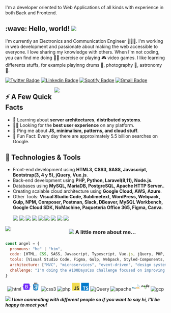 I'm a developer oriented to Web Applications of all kinds with experience in both Back and Frontend.

<h2>:wave: Hello, world! <img src="https://media.giphy.com/media/Q7SKqn3G97xpmfSOvG/giphy.gif" width="70"></h2>

<p>I'm currently an Electronics and Communication Engineer 👨🏽‍💻. I'm working in web development and passionate about making the web accessible to everyone. I love sharing my knowledge with others. When I'm not coding, you can find me doing 💪🏽 exercise or playing 🎮 video games. I like learning differents stuffs, for example playinng drums 🥁, photography 📸, astronomy 🌌.</p>

[![Twitter Badge](https://img.shields.io/badge/-@AFM0129-1ca0f1?style=for-the-badge&labelColor=1ca0f1&logo=twitter&logoColor=white&link=https://twitter.com/AFM0129)](https://twitter.com/AFM0129) [![Linkedin Badge](https://img.shields.io/badge/-Angel%20Farias-blue?style=for-the-badge&logo=Linkedin&logoColor=white&link=https://www.linkedin.com/in/miguel-angel-farias-monroy-468649173/)](https://www.linkedin.com/in/miguel-angel-farias-monroy-468649173/) [![Spotify Badge](https://img.shields.io/badge/-@Angel%20Farias-1ED760?style=for-the-badge&amp;labelColor=fff&amp;logo=Spotify&amp;link=https://open.spotify.com/user/22etj2scobo5kiyypg2jkfw6y)](https://open.spotify.com/user/22etj2scobo5kiyypg2jkfw6y) [![Gmail Badge](https://img.shields.io/badge/-angelfarias32@gmail.com-c14438?style=for-the-badge&logo=Gmail&logoColor=white&link=mailto:angelfarias32@gmail.com)](mailto:angelfarias32@gmail.com)

<img align="right" src="https://media.giphy.com/media/PiQejEf31116URju4V/source.gif" width="350">
<h2>⚡️ A Few Quick Facts</h2>
<ul>
<li>🧐 Learning about <b>server architectures</b>, <b>distributed systems</b>.</li>
<li>👨‍💻 Looking for the <b>best user experience</b> on any platform.</li>
<li>💬 Ping me about <b>JS, minimalism, patterns, and cloud stuff</b>.</li>
<li>🎉 Fun Fact: Every day there are approximately 5.5 billion searches on Google.</li>
</ul>

## 🔧 Technologies & Tools

- Front-end development using **HTML3, CSS3, SASS, Javascript, Bootstrap(3, 4 y 5), jQuery, Vue.js**.
- Back-end development using **PHP, Python, Laravel(8,11), Node.js**.
- Databases using **MySQL, MariaDB, PostgreSQL, Apache HTTP Server.**.
- Creating scalable cloud architecture using **Google Cloud, AWS, Azure**.
- Other Tools: **Visual Studio Code, Sublimetext, WordPress, Webpack, Gulp, NPM, Composer, Postman, Slack, DBeaver, MySQL Workbench, Google Cloud SDK, NoMachine, Paquetería Office 365, Figma, Canva**.
<br><br>
![](https://img.shields.io/badge/Code-PHP-informational?style=flat&logo=php&logoColor=white&color=2bbc8a)
![](https://img.shields.io/badge/Code-JavaScript-informational?style=flat&logo=javascript&logoColor=white&color=2bbc8a)
![](https://img.shields.io/badge/Code-HTML-informational?style=flat&logo=html5&logoColor=white&color=2bbc8a)
![](https://img.shields.io/badge/Code-CSS-informational?style=flat&logo=css3&logoColor=white&color=2bbc8a)
![](https://img.shields.io/badge/Code-SASS-informational?style=flat&logo=sass&logoColor=white&color=2bbc8a)
![](https://img.shields.io/badge/Framework-LARAVEL-informational?style=flat&logo=laravel&logoColor=white&color=2bbc8a)
![](https://img.shields.io/badge/Framework-NODE-informational?style=flat&logo=node&logoColor=white&color=2bbc8a)
![](https://img.shields.io/badge/DB-Mysql-informational?style=flat&logo=mysql&logoColor=white&color=2bbc8a)
![](https://img.shields.io/badge/Editor-Visual_studio_code-informational?style=flat&logo=visual-studio-code&logoColor=white&color=2bbc8a)

<img align="left" src="https://media.giphy.com/media/11ZSwQNWba4YF2/source.gif" width="200">

### <img src="https://media.giphy.com/media/LmNwrBhejkK9EFP504/source.gif" width="50"> A little more about me...  
```javascript
const angel = {
  pronouns: "he" | "him",
  code: [HTML, CSS, SASS, Javascript, Typescript, Vue.js, jQuery, PHP, Laravel, Python, SQL, Git],
  tools: [Visual Studio Code, Figma, Gulp, Webpack, Styled-Components, Composer, Postman],
  architecture: ["MVC", "microservices", "event-driven", "design system pattern"],
  challenge: "I'm doing the #100DaysCss challenge focused on improving my code."
}
```
<p align="center">
<img src="https://upload.wikimedia.org/wikipedia/commons/thumb/6/61/HTML5_logo_and_wordmark.svg/250px-HTML5_logo_and_wordmark.svg.png" alt="html" width="25" height="25" />
<img src="https://raw.githubusercontent.com/devicons/devicon/master/icons/bootstrap/bootstrap-plain.svg" alt="bootstrap" width="25" height="25" />
<img src="https://raw.githubusercontent.com/devicons/devicon/master/icons/css3/css3-original-wordmark.svg" alt="css3" width="25" height="25" />
<img src="https://cdn.worldvectorlogo.com/logos/sass-1.svg" alt="css3" width="25" height="25" />
<img src="https://encrypted-tbn0.gstatic.com/images?q=tbn:ANd9GcRJO6dYQFqGX2TEJxyB-6mIfkoK0LdGLVy6ew&s" alt="php" width="25" height="25" />
<img src="https://raw.githubusercontent.com/devicons/devicon/master/icons/javascript/javascript-original.svg" alt="javascript" width="25" height="25" />
<img src="https://raw.githubusercontent.com/devicons/devicon/master/icons/typescript/typescript-original.svg" alt="typescript" width="25" height="25" />
<img src="https://www.vectorlogo.zone/logos/jquery/jquery-icon.svg" alt="jQuery" width="25" height="25" />
<img src="https://banner2.cleanpng.com/20180821/hiq/9f7b88ea056260609205d2b1aa78aa96.webp" alt="apache" width="25" height="25" />
<img src="https://raw.githubusercontent.com/devicons/devicon/master/icons/mysql/mysql-original-wordmark.svg" alt="mysql" width="25" height="25" />
<img src="https://raw.githubusercontent.com/devicons/devicon/master/icons/nodejs/nodejs-original-wordmark.svg" alt="nodejs" width="25" height="25" />
<img src="https://www.vectorlogo.zone/logos/google_cloud/google_cloud-icon.svg" alt="gcp" width="25" height="25" />
</p>

<img src="https://upload.wikimedia.org/wikipedia/commons/6/67/Collaboration_logo_V2.svg" width="60"> <em><b>I love connecting with different people so if you want to say hi, I'll be happy to meet you!</em>
